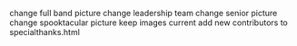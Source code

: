 change full band picture
change leadership team
change senior picture
change spooktacular picture
keep images current
add new contributors to specialthanks.html